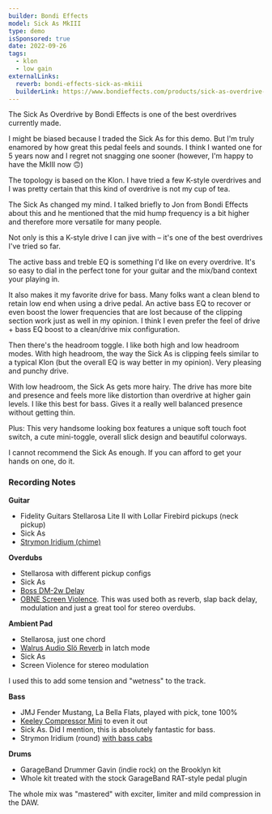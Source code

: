 ```yaml
---
builder: Bondi Effects
model: Sick As MkIII
type: demo
isSponsored: true
date: 2022-09-26
tags:
  - klon
  - low gain
externalLinks:
  reverb: bondi-effects-sick-as-mkiii
  builderLink: https://www.bondieffects.com/products/sick-as-overdrive-mkiii
---
```


The Sick As Overdrive by Bondi Effects is one of the best overdrives currently made.

I might be biased because I traded the Sick As for this demo. But I'm truly enamored by how great this pedal feels and sounds. I think I wanted one for 5 years now and I regret not snagging one sooner (however, I'm happy to have the MkIII now 🙃)

The topology is based on the Klon. I have tried a few K-style overdrives and I was pretty certain that this kind of overdrive is not my cup of tea.

The Sick As changed my mind. I talked briefly to Jon from Bondi Effects about this and he mentioned that the mid hump frequency is a bit higher and therefore more versatile for many people.

Not only is this a K-style drive I can jive with – it's one of the best overdrives I've tried so far.

The active bass and treble EQ is something I'd like on every overdrive. It's so easy to dial in the perfect tone for your guitar and the mix/band context your playing in.

It also makes it my favorite drive for bass. Many folks want a clean blend to retain low end when using a drive pedal. An active bass EQ to recover or even boost the lower frequencies that are lost because of the clipping section work just as well in my opinion. I think I even prefer the feel of drive + bass EQ boost to a clean/drive mix configuration.

Then there's the headroom toggle. I like both high and low headroom modes. With high headroom, the way the Sick As is clipping feels similar to a typical Klon (but the overall EQ is way better in my opinion). Very pleasing and punchy drive.

With low headroom, the Sick As gets more hairy. The drive has more bite and presence and feels more like distortion than overdrive at higher gain levels. I like this best for bass. Gives it a really well balanced presence without getting thin.

Plus: This very handsome looking box features a unique soft touch foot switch, a cute mini-toggle, overall slick design and beautiful colorways.

I cannot recommend the Sick As enough. If you can afford to get your hands on one, do it.

### Recording Notes

**Guitar**

- Fidelity Guitars Stellarosa Lite II with Lollar Firebird pickups (neck pickup)
- Sick As
- [Strymon Iridium (chime)](/demos/strymon-iridium)

**Overdubs**

- Stellarosa with different pickup configs
- Sick As
- [Boss DM-2w Delay](/demos/boss-dm-2w-delay)
- [OBNE Screen Violence](/demos/old-blood-noise-endeavors-screen-violence). This was used both as reverb, slap back delay, modulation and just a great tool for stereo overdubs.

**Ambient Pad**

- Stellarosa, just one chord
- [Walrus Audio Slö Reverb](/demos/walrus-audio-slo) in latch mode
- Sick As
- Screen Violence for stereo modulation

I used this to add some tension and "wetness" to the track.

**Bass**

- JMJ Fender Mustang, La Bella Flats, played with pick, tone 100%
- [Keeley Compressor Mini](/demos/keeley-electronics-compressor-mini) to even it out
- Sick As. Did I mention, this is absolutely fantastic for bass.
- Strymon Iridium (round) [with bass cabs](/posts/strymon-iridium-bass-ownhammer-ir/)

**Drums**

- GarageBand Drummer Gavin (indie rock) on the Brooklyn kit
- Whole kit treated with the stock GarageBand RAT-style pedal plugin

The whole mix was "mastered" with exciter, limiter and mild compression in the DAW.
